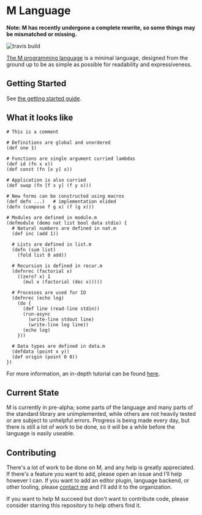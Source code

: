 M Language
==========

**Note: M has recently undergone a complete rewrite, so some things may be
mismatched or missing.**

![travis build](https://travis-ci.com/m-language/m-language.svg?branch=master)

[The M programming language](https://m-language.github.io/) is a minimal 
language, designed from the ground up to be as simple as possible for
readability and expressiveness. 

Getting Started
---------------

See [the getting started guide](https://m-language.readthedocs.io/en/latest/tutorial/starting.html).

What it looks like
------------------

```
# This is a comment

# Definitions are global and unordered
(def one 1)

# Functions are single argument curried lambdas
(def id (fn x x))
(def const (fn [x y] x))

# Application is also curried
(def swap (fn [f x y] (f y x)))

# New forms can be constructed using macros
(def defn ...)   # implementation elided
(defn (compose f g x) (f (g x)))

# Modules are defined in module.m
(defmodule (demo nat list bool data stdio) {
  # Natural numbers are defined in nat.m
  (def inc (add 1))

  # Lists are defined in list.m
  (defn (sum list)
    (fold list 0 add))

  # Recursion is defined in recur.m
  (defnrec (factorial x)
    ((zero? x) 1
      (mul x (factorial (dec x)))))

  # Processes are used for IO
  (defnrec (echo log)
    (do {
      (def line (read-line stdin))
      (run-async 
        (write-line stdout line)
        (write-line log line))
      (echo log)
    }))

  # Data types are defined in data.m
  (defdata (point x y))
  (def origin (point 0 0))
})
```

For more information, an in-depth tutorial can be found
[here](https://m-language.readthedocs.io/en/latest/tutorial/index.html).

Current State
-------------

M is currently in pre-alpha; some parts of the language and many parts of the
standard library are unimplemented, while others are not heavily tested or are
subject to unhelpful errors. Progress is being made every day, but there is
still a lot of work to be done, so it will be a while before the language is
easily useable.

Contributing
------------

There's a lot of work to be done on M, and any help is greatly appreciated. If
there's a feature you want to add, please open an issue and I'll help however I
can. If you want to add an editor plugin, language backend, or other tooling,
please [contact me](https://github.com/aedans) and I'll add it to the
organization.

If you want to help M succeed but don't want to contribute code, please consider
starring this repository to help others find it.

